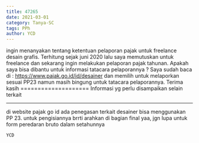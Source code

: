 ```yaml
---
title: 47265
date: 2021-03-01
category: Tanya-SC
tags: PPh
author: YCD
---
```


ingin menanyakan tentang ketentuan pelaporan pajak untuk freelance desain grafis. Terhitung sejak juni 2020 lalu saya memutuskan untuk freelance dan sekarang ingin melakukan pelaporan pajak tahunan. Apakah saya bisa dibantu untuk informasi tatacara pelaporannya ? Saya sudah baca di : https://www.pajak.go.id/id/desainer dan memilih untuk melaporkan sesuai PP23 namun masih bingung untuk tatacara pelaporannya. Terima kasih ==================== Informasi yg perlu disampaikan selain terkait

---

di website pajak go id ada penegasan terkait desainer bisa menggunakan PP 23. untuk pengisiannya brrti arahkan di bagian final yaa, jgn lupa untuk form peredaran bruto dalam setahunnya

`YCD`
